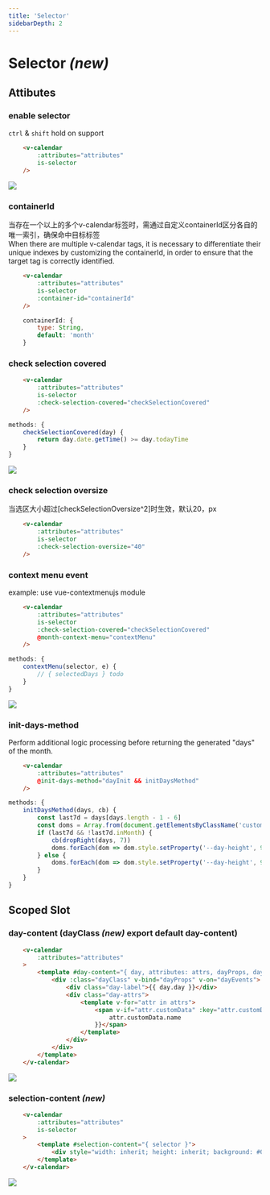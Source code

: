 ```yaml
---
title: 'Selector'
sidebarDepth: 2
---
```

# Selector <i>**(new)**</i>

## Attibutes
### enable selector
`ctrl` & `shift` hold on support

```html
    <v-calendar
        :attributes="attributes"
        is-selector
    />
```
<guide-selector-index />

![](./images/1.png)

### containerId

当存在一个以上的多个v-calendar标签时，需通过自定义containerId区分各自的唯一索引，确保命中目标标签 <br />
When there are multiple v-calendar tags, it is necessary to differentiate their unique indexes by customizing the containerId, in order to ensure that the target tag is correctly identified. 

```html
    <v-calendar
        :attributes="attributes"
        is-selector
        :container-id="containerId"
    />
```
```js
    containerId: {
        type: String,
        default: 'month'
    }
```

### check selection covered
```html
    <v-calendar
        :attributes="attributes"
        is-selector
        :check-selection-covered="checkSelectionCovered"
    />
```
```js 
methods: {
    checkSelectionCovered(day) {
        return day.date.getTime() >= day.todayTime
    }
}
```
<guide-selector-index container-id="month1" check />

![](./images/2.png)

### check selection oversize
当选区大小超过[checkSelectionOversize^2]时生效，默认20，px

```html
    <v-calendar
        :attributes="attributes"
        is-selector
        :check-selection-oversize="40"
    />
```

<guide-selector-index container-id="month6" :check-selection-oversize=“40” />

### context menu event
example: use vue-contextmenujs module

```html
    <v-calendar
        :attributes="attributes"
        is-selector
        :check-selection-covered="checkSelectionCovered"
        @month-context-menu="contextMenu"
    />
```
```js 
methods: {
    contextMenu(selector, e) {
        // { selectedDays } todo
    }
}
```

<guide-selector-index container-id="month2" menu />

![](./images/3.png)

### init-days-method
Perform additional logic processing before returning the generated "days" of the month.

```html
    <v-calendar
        :attributes="attributes"
        @init-days-method="dayInit && initDaysMethod"
    />
```

```js
methods: {
    initDaysMethod(days, cb) {
        const last7d = days[days.length - 1 - 6]
        const doms = Array.from(document.getElementsByClassName('custom-calendar'))
        if (last7d && !last7d.inMonth) {
            cb(dropRight(days, 7))
            doms.forEach(dom => dom.style.setProperty('--day-height', 90 + 90 / 5 + 'px'))
        } else {
            doms.forEach(dom => dom.style.setProperty('--day-height', 90 + 'px'))
        }
    }
}
```

<guide-selector-index slot-day container-id="month5" 
        :is-selector="false" dayInit />

## Scoped Slot
### day-content (dayClass <i>**(new)**</i> export default day-content)


```html
    <v-calendar
        :attributes="attributes"
    >
        <template #day-content="{ day, attributes: attrs, dayProps, dayEvents, dayClass }">
            <div :class="dayClass" v-bind="dayProps" v-on="dayEvents">
                <div class="day-label">{{ day.day }}</div>
                <div class="day-attrs">
                    <template v-for="attr in attrs">
                        <span v-if="attr.customData" :key="attr.customData.name" :class="attr.customData.class" :style="attr.customData.style">{{
                            attr.customData.name
                        }}</span>
                    </template>
                </div>
            </div>
        </template>
    </v-calendar>
```
<guide-selector-index slot-day container-id="month3" 
        :is-selector="false" />

![](./images/5.png)

### selection-content <i>**(new)**</i>


```html
    <v-calendar
        :attributes="attributes"
        is-selector
    >
        <template #selection-content="{ selector }">
            <div style="width: inherit; height: inherit; background: #0003">SHOW</div>
        </template>
    </v-calendar>
```
<guide-selector-index slot-selection  container-id="month4" />

![](./images/4.png)